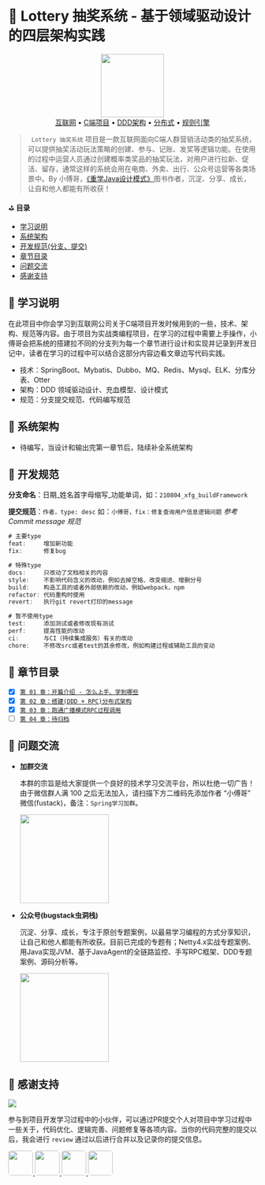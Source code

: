 # :gift: Lottery 抽奖系统 - 基于领域驱动设计的四层架构实践

<div align="center">
    <a href="https://bugstack.cn" style="text-decoration:none"><img src="https://codechina.csdn.net/KnowledgePlanet/Lottery/-/raw/master/doc/_media/lottery.png" width="128px"></a>
</div>

<div align="center">
<a href="#">互联网</a> •    
<a href="#">C端项目</a> •    
<a href="#">DDD架构</a> •    
<a href="#">分布式</a> •    
<a href="#">规则引擎</a>
</div>

>` Lottery 抽奖系统` 项目是一款互联网面向C端人群营销活动类的抽奖系统，可以提供抽奖活动玩法策略的创建、参与、记账、发奖等逻辑功能。在使用的过程中运营人员通过创建概率类奖品的抽奖玩法，对用户进行拉新、促活、留存，通常这样的系统会用在电商、外卖、出行、公众号运营等各类场景中。By 小傅哥，[《重学Java设计模式》](https://item.jd.com/13218336.html)图书作者，沉淀、分享、成长，让自和他人都能有所收获！

⛳ **目录**

- [学习说明](https://codechina.csdn.net/KnowledgePlanet/Lottery#-%E5%AD%A6%E4%B9%A0%E8%AF%B4%E6%98%8E)
- [系统架构](https://codechina.csdn.net/KnowledgePlanet/Lottery#-%E7%B3%BB%E7%BB%9F%E6%9E%B6%E6%9E%84)
- [开发规范(分支、提交)](https://codechina.csdn.net/KnowledgePlanet/Lottery#-%E5%BC%80%E5%8F%91%E8%A7%84%E8%8C%83)
- [章节目录](https://codechina.csdn.net/KnowledgePlanet/Lottery#-%E5%BC%80%E5%8F%91%E6%97%A5%E8%AE%B0)
- [问题交流](https://codechina.csdn.net/KnowledgePlanet/Lottery#-%E9%97%AE%E9%A2%98%E4%BA%A4%E6%B5%81)
- [感谢支持](https://codechina.csdn.net/KnowledgePlanet/Lottery#-%E6%84%9F%E8%B0%A2%E6%94%AF%E6%8C%81)

## 📝 学习说明

在此项目中你会学习到互联网公司关于C端项目开发时候用到的一些，技术、架构、规范等内容。由于项目为实战类编程项目，在学习的过程中需要上手操作，小傅哥会把系统的搭建拉不同的分支列为每一个章节进行设计和实现并记录到开发日记中，读者在学习的过程中可以结合这部分内容边看文章边写代码实践。

- 技术：SpringBoot、Mybatis、Dubbo、MQ、Redis、Mysql、ELK、分库分表、Otter
- 架构：DDD 领域驱动设计、充血模型、设计模式
- 规范：分支提交规范、代码编写规范

## 🎨 系统架构

- 待编写，当设计和输出完第一章节后，陆续补全系统架构

## 📐 开发规范

**分支命名**：日期_姓名首字母缩写_功能单词，如：`210804_xfg_buildFramework`

**提交规范**：`作者，type: desc` 如：`小傅哥，fix：修复查询用户信息逻辑问题` *参考Commit message 规范*

```java
# 主要type
feat:     增加新功能
fix:      修复bug

# 特殊type
docs:     只改动了文档相关的内容
style:    不影响代码含义的改动，例如去掉空格、改变缩进、增删分号
build:    构造工具的或者外部依赖的改动，例如webpack，npm
refactor: 代码重构时使用
revert:   执行git revert打印的message

# 暂不使用type
test:     添加测试或者修改现有测试
perf:     提高性能的改动
ci:       与CI（持续集成服务）有关的改动
chore:    不修改src或者test的其余修改，例如构建过程或辅助工具的变动
```

## 📘 章节目录

- [x] [`第 01 章：开篇介绍 - 怎么上手、学到哪些`](#)
- [x] [`第 02 章：搭建(DDD + RPC)分布式架构`](#)
- [x] [`第 03 章：跑通广播模式RPC过程调用`](#)
- [ ] [`第 04 章：待归档`]()

## 🐾 问题交流

- **加群交流**

    本群的宗旨是给大家提供一个良好的技术学习交流平台，所以杜绝一切广告！由于微信群人满 100 之后无法加入，请扫描下方二维码先添加作者 “小傅哥” 微信(fustack)，备注：`Spring学习加群`。
    
    <img src="https://codechina.csdn.net/KnowledgePlanet/Lottery/-/raw/master/doc/_media/fustack.png" width="180" height="180"/>

- **公众号(bugstack虫洞栈)**

    沉淀、分享、成长，专注于原创专题案例，以最易学习编程的方式分享知识，让自己和他人都能有所收获。目前已完成的专题有；Netty4.x实战专题案例、用Java实现JVM、基于JavaAgent的全链路监控、手写RPC框架、DDD专题案例、源码分析等。
    
    <img src="https://codechina.csdn.net/KnowledgePlanet/Lottery/-/raw/master/doc/_media/bugstack.png" width="180" height="180"/>
    
## 🎉 感谢支持

![](https://codechina.csdn.net/KnowledgePlanet/Lottery/-/raw/master/doc/_media/background.png)

参与到项目开发学习过程中的小伙伴，可以通过PR提交个人对项目中学习过程中一些关于，代码优化、逻辑完善、问题修复等各项内容。当你的代码完整的提交以后，我会进行 `review` 通过以后进行合并以及记录你的提交信息。

<a href="#小傅哥">
    <img src="https://codechina.csdn.net/KnowledgePlanet/Lottery/-/raw/master/doc/_media/xiaofuge.jpeg" style="border-radius:5px" width="50px">
</a>
<a href="#倩倩">
    <img src="https://codechina.csdn.net/KnowledgePlanet/Lottery/-/raw/master/doc/_media/h_1.jpeg" style="border-radius:5px" width="50px">
</a>
<a href="#钢球">
    <img src="https://codechina.csdn.net/KnowledgePlanet/Lottery/-/raw/master/doc/_media/h_2.jpeg" style="border-radius:5px" width="50px">
</a>
<a href="#豆豆">
    <img src="https://codechina.csdn.net/KnowledgePlanet/Lottery/-/raw/master/doc/_media/h_3.jpeg" style="border-radius:5px" width="50px">
</a>

